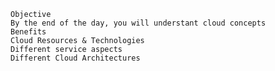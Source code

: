 
	Objective
	By the end of the day, you will understant cloud concepts
	Benefits
	Cloud Resources & Technologies
	Different service aspects
	Different Cloud Architectures
	
